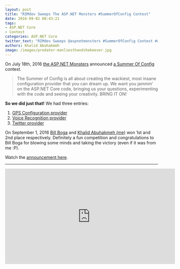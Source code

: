 ```yaml
---
layout: post
title: "RIMdev Sweeps The ASP.NET Monsters #SummerOfConfig Contest"
date: 2016-09-02 08:43:21
tags:
- ASP.NET Core
- Contest
categories: ASP.NET Core
twitter_text: "RIMdev Sweeps @aspnetmonsters #SummerOfConfig Contest #aspnetcore"
authors: Khalid Abuhakmeh
image: /images/predator-manliesthandshakeever.jpg
---
```


On July 18th, 2016 [the ASP.NET Monsters](https://twitter.com/aspnetmonsters) announced [a Summer Of Config](http://aspnetmonsters.com/2016/07/summerofconfig/) contest.

> The Summer of Config is all about creating the wackiest, most insane configuration provider that you can dream up. We want you jammin’ on the ASP.NET Core code, bringing us your questions, experimenting with the code and seeing your creativity. BRING IT ON!

**So we did just that!** We had three entries:

1. [GPS Configuration provider](https://www.billboga.com/posts/creating-a-gps-configuration-provider-for-aspnet-core-10)
2. [Voice Recognition provider](https://www.billboga.com/posts/creating-a-twitter-configuration-provider-for-aspnet-core-10)
3. [Twitter provider](http://rimdev.io/speech-recognition-configuration-provider-for-asp.net-core/)

On September 1, 2016 [Bill Boga](http://billboga.com) and [Khalid Abuhakmeh (me)](http://khalidabuhakmeh.com) won 1st and 2nd place respectively. Definitely a fun competition and congratulations to Bill Boga for blowing some minds and taking the victory (even if it was from me :P).

Watch the [announcement here](https://channel9.msdn.com/Series/aspnetmonsters/ASPNET-Monsters-Summer-of-Config-Winners).

___

<iframe width="560" height="315" src="https://www.youtube.com/embed/GlkrErnguIE" frameborder="0" allowfullscreen></iframe>

